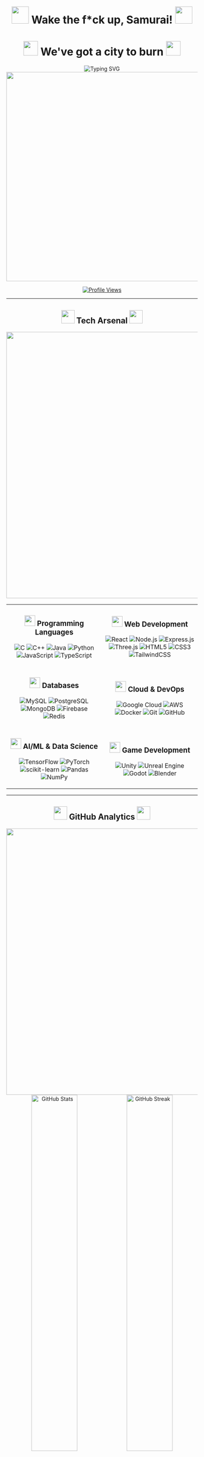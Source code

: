 <div align="center">

# <img src="https://cdn-icons-png.flaticon.com/128/5278/5278636.png" width="45"/> Wake the f*ck up, Samurai! <img src="https://cdn-icons-png.flaticon.com/128/616/616554.png" width="45"/>

# <img src="https://cdn-icons-png.flaticon.com/128/1998/1998087.png" width="38"/> We've got a city to burn <img src="https://cdn-icons-png.flaticon.com/128/1998/1998087.png" width="38"/>

<img src="https://readme-typing-svg.demolab.com?font=Orbitron&weight=700&size=28&duration=2500&pause=1000&color=00FFF7&center=true&vCenter=true&width=800&lines=Full+Stack+Developer+%7C+AI+Engineer;Building+the+future...one+commit+at+a+time;%3C%2F%3E+Code+%E2%80%A2+Create+%E2%80%A2+Conquer+%3C%2F%3E" alt="Typing SVG" />

<img src="https://user-images.githubusercontent.com/74038190/225813708-98b745f2-7d22-48cf-9150-083f1b00d6c9.gif" width="550"/>

[![Profile Views](https://komarev.com/ghpvc/?username=Hrishikesh-Gavai&color=00fff7&style=for-the-badge&label=PROFILE+VIEWS)](https://github.com/Hrishikesh-Gavai)

</div>

---

<div align="center">

## <img src="https://cdn-icons-png.flaticon.com/128/4727/4727266.png" width="35"/> Tech Arsenal <img src="https://cdn-icons-png.flaticon.com/128/4727/4727266.png" width="35"/>

<img src="https://user-images.githubusercontent.com/74038190/212284100-561aa473-3905-4a80-b561-0d28506553ee.gif" width="700"/>

</div>

<table align="center">
<tr>
<td align="center" width="50%">

### <img src="https://cdn-icons-png.flaticon.com/128/1005/1005141.png" width="28"/> Programming Languages

![C](https://img.shields.io/badge/C-00599C?style=for-the-badge&logo=c&logoColor=white)
![C++](https://img.shields.io/badge/C++-00599C?style=for-the-badge&logo=c%2B%2B&logoColor=white)
![Java](https://img.shields.io/badge/Java-ED8B00?style=for-the-badge&logo=openjdk&logoColor=white)
![Python](https://img.shields.io/badge/Python-3776AB?style=for-the-badge&logo=python&logoColor=FFD43B)
![JavaScript](https://img.shields.io/badge/JavaScript-F7DF1E?style=for-the-badge&logo=javascript&logoColor=black)
![TypeScript](https://img.shields.io/badge/TypeScript-007ACC?style=for-the-badge&logo=typescript&logoColor=white)

</td>
<td align="center" width="50%">

### <img src="https://cdn-icons-png.flaticon.com/128/1005/1005141.png" width="28"/> Web Development

![React](https://img.shields.io/badge/React-20232A?style=for-the-badge&logo=react&logoColor=61DAFB)
![Node.js](https://img.shields.io/badge/Node.js-339933?style=for-the-badge&logo=node.js&logoColor=white)
![Express.js](https://img.shields.io/badge/Express.js-000000?style=for-the-badge&logo=express&logoColor=white)
![Three.js](https://img.shields.io/badge/Three.js-000000?style=for-the-badge&logo=three.js&logoColor=white)
![HTML5](https://img.shields.io/badge/HTML5-E34F26?style=for-the-badge&logo=html5&logoColor=white)
![CSS3](https://img.shields.io/badge/CSS3-1572B6?style=for-the-badge&logo=css3&logoColor=white)
![TailwindCSS](https://img.shields.io/badge/Tailwind_CSS-38B2AC?style=for-the-badge&logo=tailwind-css&logoColor=white)

</td>
</tr>
<tr>
<td align="center" width="50%">

### <img src="https://cdn-icons-png.flaticon.com/128/2906/2906274.png" width="28"/> Databases

![MySQL](https://img.shields.io/badge/MySQL-4479A1?style=for-the-badge&logo=mysql&logoColor=white)
![PostgreSQL](https://img.shields.io/badge/PostgreSQL-316192?style=for-the-badge&logo=postgresql&logoColor=white)
![MongoDB](https://img.shields.io/badge/MongoDB-47A248?style=for-the-badge&logo=mongodb&logoColor=white)
![Firebase](https://img.shields.io/badge/Firebase-FFCA28?style=for-the-badge&logo=firebase&logoColor=black)
![Redis](https://img.shields.io/badge/Redis-DC382D?style=for-the-badge&logo=redis&logoColor=white)

</td>
<td align="center" width="50%">

### <img src="https://cdn-icons-png.flaticon.com/128/984/984315.png" width="28"/> Cloud & DevOps

![Google Cloud](https://img.shields.io/badge/Google_Cloud-4285F4?style=for-the-badge&logo=google-cloud&logoColor=white)
![AWS](https://img.shields.io/badge/AWS-232F3E?style=for-the-badge&logo=amazon-aws&logoColor=FF9900)
![Docker](https://img.shields.io/badge/Docker-2496ED?style=for-the-badge&logo=docker&logoColor=white)
![Git](https://img.shields.io/badge/Git-F05032?style=for-the-badge&logo=git&logoColor=white)
![GitHub](https://img.shields.io/badge/GitHub-181717?style=for-the-badge&logo=github&logoColor=white)

</td>
</tr>
<tr>
<td align="center" width="50%">

### <img src="https://cdn-icons-png.flaticon.com/128/8618/8618881.png" width="28"/> AI/ML & Data Science

![TensorFlow](https://img.shields.io/badge/TensorFlow-FF6F00?style=for-the-badge&logo=tensorflow&logoColor=white)
![PyTorch](https://img.shields.io/badge/PyTorch-EE4C2C?style=for-the-badge&logo=pytorch&logoColor=white)
![scikit-learn](https://img.shields.io/badge/scikit--learn-F7931E?style=for-the-badge&logo=scikit-learn&logoColor=white)
![Pandas](https://img.shields.io/badge/Pandas-150458?style=for-the-badge&logo=pandas&logoColor=white)
![NumPy](https://img.shields.io/badge/NumPy-013243?style=for-the-badge&logo=numpy&logoColor=white)

</td>
<td align="center" width="50%">

### <img src="https://cdn-icons-png.flaticon.com/128/686/686589.png" width="28"/> Game Development

![Unity](https://img.shields.io/badge/Unity-000000?style=for-the-badge&logo=unity&logoColor=white)
![Unreal Engine](https://img.shields.io/badge/Unreal_Engine-0E1128?style=for-the-badge&logo=unreal-engine&logoColor=white)
![Godot](https://img.shields.io/badge/Godot-478CBF?style=for-the-badge&logo=godot-engine&logoColor=white)
![Blender](https://img.shields.io/badge/Blender-F5792A?style=for-the-badge&logo=blender&logoColor=white)

</td>
</tr>
</table>

---

<div align="center">

## <img src="https://cdn-icons-png.flaticon.com/128/2621/2621040.png" width="35"/> GitHub Analytics <img src="https://cdn-icons-png.flaticon.com/128/2621/2621040.png" width="35"/>

<img src="https://user-images.githubusercontent.com/74038190/212284115-f47cd8ff-2ffb-4b04-b5bf-4d1c14c0247f.gif" width="700"/>

<br/>

<img width="49%" src="https://github-readme-stats.vercel.app/api?username=Hrishikesh-Gavai&show_icons=true&theme=tokyonight&hide_border=true&bg_color=0D1117&title_color=00FFF7&icon_color=00FFF7&text_color=C9D1D9&ring_color=00FFF7" alt="GitHub Stats"/>
<img width="49%" src="https://github-readme-streak-stats.herokuapp.com/?user=Hrishikesh-Gavai&theme=tokyonight&hide_border=true&background=0D1117&stroke=00FFF7&ring=00FFF7&fire=FF1744&currStreakLabel=00FFF7&sideLabels=00FFF7&dates=C9D1D9" alt="GitHub Streak"/>

<br/>

<img width="60%" src="https://github-readme-stats.vercel.app/api/top-langs/?username=Hrishikesh-Gavai&layout=compact&theme=tokyonight&hide_border=true&bg_color=0D1117&title_color=00FFF7&text_color=C9D1D9&langs_count=10" alt="Top Languages"/>

</div>

---

<div align="center">

## <img src="https://cdn-icons-png.flaticon.com/128/3588/3588592.png" width="35"/> Contribution Activity <img src="https://cdn-icons-png.flaticon.com/128/3588/3588592.png" width="35"/>

<img src="https://github-readme-activity-graph.vercel.app/graph?username=Hrishikesh-Gavai&theme=tokyo-night&hide_border=true&bg_color=0D1117&color=00FFF7&line=00FFF7&point=FF1744&area=true&area_color=00FFF7" width="98%" alt="Contribution Graph"/>

</div>

---

<div align="center">

<img src="https://user-images.githubusercontent.com/74038190/229223156-143a1845-fb5c-4a5b-81c9-d7d5e2c3e9e7.gif" width="600"/>

## <img src="https://cdn-icons-png.flaticon.com/128/2906/2906274.png" width="35"/> Current Status <img src="https://cdn-icons-png.flaticon.com/128/2906/2906274.png" width="35"/>

<img src="https://readme-typing-svg.demolab.com?font=Fira+Code&size=18&duration=3000&pause=1000&color=00FFF7&center=true&vCenter=true&multiline=true&width=600&height=100&lines=%E2%9A%A1+console.log('Building+cool+stuff');%F0%9F%94%A5+printf('Debugging+life');%F0%9F%9A%80+System.out.println('Pushing+commits');%F0%9F%92%BB+import+success+from+'hardwork'" alt="Status"/>

<br/>

<img src="https://user-images.githubusercontent.com/74038190/212284158-e840e285-664b-44d7-b79b-e264b5e54825.gif" width="400"/>

### <img src="https://cdn-icons-png.flaticon.com/128/3094/3094837.png" width="24"/> *"The only way to do great work is to love what you do."*

<img src="https://capsule-render.vercel.app/api?type=waving&color=gradient&customColorList=6,11,20&height=100&section=footer&text=Thanks+for+visiting!&fontSize=30&fontColor=fff&animation=twinkling&fontAlignY=70" width="100%"/>

</div>
